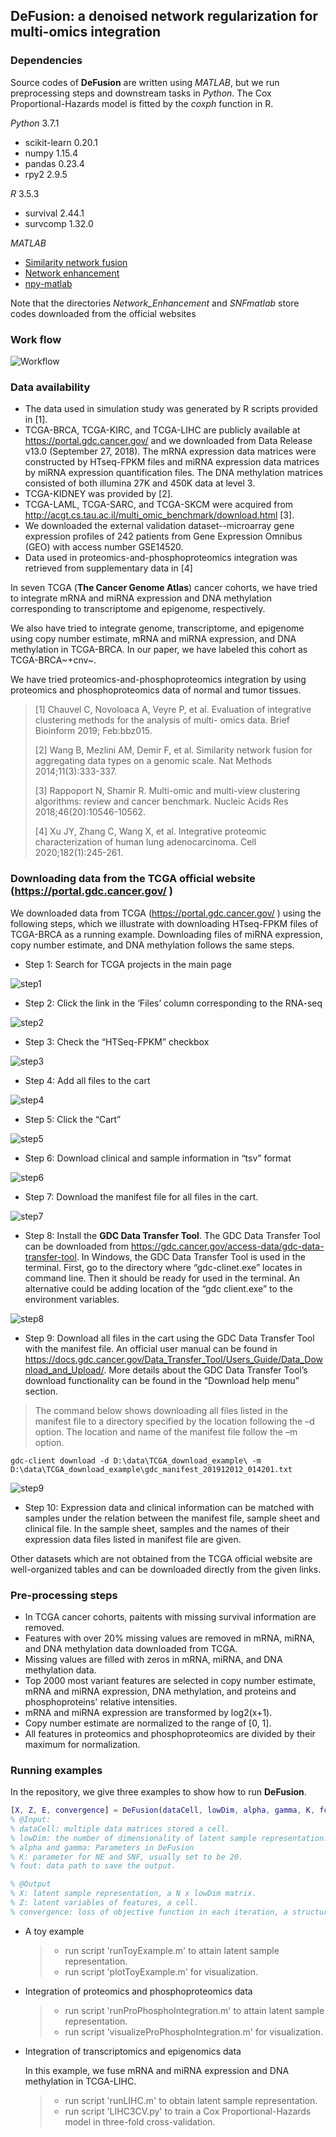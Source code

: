 ## DeFusion: a denoised network regularization for multi-omics integration

### Dependencies

Source codes of **DeFusion** are written using *MATLAB*, but we run preprocessing steps and downstream tasks in *Python*. The Cox Proportional-Hazards model is fitted by the *coxph* function in R.

*Python* 3.7.1

* scikit-learn 0.20.1
* numpy 1.15.4
* pandas 0.23.4
* rpy2 2.9.5

*R* 3.5.3

* survival 2.44.1
* survcomp 1.32.0

*MATLAB*

* [Similarity network fusion](http://compbio.cs.toronto.edu/SNF/SNF/Software.html)
* [Network enhancement](http://snap.stanford.edu/ne/)
* [npy-matlab](https://github.com/kwikteam/npy-matlab)

Note that the directories *Network_Enhancement* and *SNFmatlab* store codes downloaded from the official websites

### Work flow

![Workflow](https://github.com/wangyuanhao/DeFusion/blob/master/img/workflow.jpg)

### Data availability

* The data used in simulation study was generated by R scripts provided in [1]. 
* TCGA-BRCA, TCGA-KIRC, and TCGA-LIHC are publicly available at https://portal.gdc.cancer.gov/  and we downloaded from Data Release v13.0 (September 27, 2018).  The mRNA expression data matrices were constructed by HTseq-FPKM files and miRNA expression data matrices by miRNA expression quantification files. The DNA methylation matrices consisted of both illumina 27K and 450K data at level 3. 
* TCGA-KIDNEY was provided by [2]. 
* TCGA-LAML, TCGA-SARC, and TCGA-SKCM were acquired from http://acgt.cs.tau.ac.il/multi_omic_benchmark/download.html [3]. 
* We downloaded the external validation dataset--microarray gene expression profiles of 242 patients from Gene Expression Omnibus (GEO) with access number GSE14520. 
* Data used in proteomics-and-phosphoproteomics integration was retrieved from supplementary data  in [4]

In seven TCGA (**The Cancer Genome Atlas**) cancer cohorts, we have tried to integrate mRNA and miRNA expression and DNA methylation corresponding to transcriptome and epigenome, respectively.

We also have tried to integrate genome, transcriptome, and epigenome using copy number estimate, mRNA and miRNA expression, and DNA methylation in TCGA-BRCA. In our paper, we have labeled this cohort as TCGA-BRCA~+cnv~. 

We have tried proteomics-and-phosphoproteomics integration by using proteomics and phosphoproteomics data of normal and tumor tissues.

> [1] Chauvel C, Novoloaca A, Veyre P, et al. Evaluation of integrative clustering methods for the analysis of multi- omics data. Brief Bioinform 2019; Feb:bbz015.
>
> [2] Wang B, Mezlini AM, Demir F, et al. Similarity network fusion for aggregating data types on a genomic scale. Nat Methods 2014;11(3):333-337.
>
> [3] Rappoport N, Shamir R. Multi-omic and multi-view clustering algorithms: review and cancer benchmark. Nucleic Acids Res 2018;46(20):10546-10562.
>
> [4] Xu JY, Zhang C, Wang X, et al. Integrative proteomic characterization of human lung adenocarcinoma. Cell  2020;182(1):245-261.

### Downloading data from the TCGA official website (https://portal.gdc.cancer.gov/ ) 

We downloaded data from TCGA (https://portal.gdc.cancer.gov/ ) using the following steps, which we illustrate with downloading HTseq-FPKM files of TCGA-BRCA as a running example. Downloading files of miRNA expression, copy number estimate, and DNA methylation follows the same steps. 



* Step 1: Search for TCGA projects in the main page

![step1](img/step1.jpg)



* Step 2: Click the link in the ‘Files’ column corresponding to the RNA-seq

![step2](img/step2.jpg)



* Step 3: Check the “HTSeq-FPKM” checkbox 

![step3](img/step3.jpg)



* Step 4:  Add all files to the cart

![step4](img/step4.jpg)



* Step 5: Click the “Cart” 

![step5](img/step5.jpg)



* Step 6: Download clinical and sample information in “tsv” format

![step6](img/step6.jpg)



* Step 7: Download the manifest file for all files in the cart.

![step7](img/step7.jpg)



* Step 8: Install the **GDC Data Transfer Tool**. The GDC Data Transfer Tool can be downloaded from https://gdc.cancer.gov/access-data/gdc-data-transfer-tool. In Windows, the GDC Data Transfer Tool is used in the terminal. First, go to the directory where “gdc-clinet.exe” locates in command line. Then it should be ready for used in the terminal. An alternative could be adding location of the “gdc client.exe” to the environment variables.

![step8](img/step8.jpg)



* Step 9: Download all files in the cart using the GDC Data Transfer Tool with the manifest file. An official user manual can be found in  https://docs.gdc.cancer.gov/Data_Transfer_Tool/Users_Guide/Data_Download_and_Upload/. More details about the GDC Data Transfer Tool’s download functionality can be found in the “Download help menu” section.

> The command below shows downloading all files listed in the manifest file to a directory specified by the location following the –d option. The location and name of the manifest file follow the –m option.  
>

```shell
gdc-client download -d D:\data\TCGA_download_example\ -m D:\data\TCGA_download_example\gdc_manifest_201912012_014201.txt
```

![step9](img/step9.jpg)



* Step 10: Expression data and clinical information can be matched with samples under the relation between the manifest file, sample sheet and clinical file. In the sample sheet, samples and the names of their expression data files listed in manifest file are given.

Other datasets which are not obtained from the TCGA official website are well-organized tables and can be downloaded directly from the given links.

### Pre-processing steps

* In TCGA cancer cohorts, paitents with missing survival information are removed.
* Features with over 20% missing values are removed in mRNA, miRNA, and DNA methylation data downloaded from TCGA.
* Missing values are filled with zeros in mRNA, miRNA, and DNA methylation data.
* Top 2000 most variant features are selected in copy number estimate, mRNA and miRNA expression, DNA methylation, and proteins and phosphoproteins' relative intensities.
* mRNA and miRNA expression are transformed by log2(x+1).
* Copy number estimate are normalized to the range of [0, 1].
* All features in proteomics and phosphoproteomics are divided by their maximum for normalization.

### Running examples

In the repository, we give three examples to show how to run **DeFusion**.

```matlab
[X, Z, E, convergence] = DeFusion(dataCell, lowDim, alpha, gamma, K, fout)
% @Input:
% dataCell: multiple data matrices stored a cell.
% lowDim: the number of dimensionality of latent sample representation.
% alpha and gamma: Parameters in DeFusion
% K: parameter for NE and SNF, usually set to be 20.
% fout: data path to save the output.

% @Output
% X: latent sample representation, a N x lowDim matrix. 
% Z: latent variables of features, a cell. 
% convergence: loss of objective function in each iteration, a structure array.

```

* A toy example

  > * run script 'runToyExample.m'  to attain latent sample representation.
  > * run script 'plotToyExample.m' for visualization.

* Integration of proteomics and phosphoproteomics data

  > * run script 'runProPhosphoIntegration.m'  to attain latent sample representation.
  > * run script 'visualizeProPhosphoIntegration.m' for visualization.

* Integration of transcriptomics and epigenomics data

  In this example, we fuse mRNA and miRNA expression and DNA methylation in TCGA-LIHC.

  > * run script 'runLIHC.m' to obtain latent sample representation.
  > * run script 'LIHC3CV.py' to train a Cox Proportional-Hazards model in  three-fold cross-validation.  

  